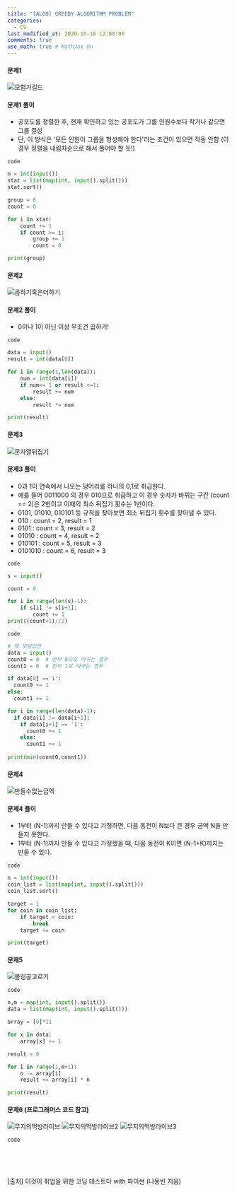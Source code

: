 ```yaml
---
title: "[ALGO] GREEDY ALGORITHM PROBLEM"
categories: 
  - CS
last_modified_at: 2020-10-16 12:00:00
comments: true
use_math: true # MathJax On
---
```


#### 문제1

![모험가길드](https://user-images.githubusercontent.com/62474292/100349922-7be17700-302c-11eb-94ff-ada05544449f.JPG)

#### 문제1 풀이
- 공포도를 정렬한 후, 현재 확인하고 있는 공포도가 그룹 인원수보다 작거나 같으면 그룹 결성
- 단, 이 방식은 '모든 인원이 그룹을 형성해야 한다'라는 조건이 있으면 작동 안함 (이 경우 정렬을 내림차순으로 해서 풀어야 할 듯!)

`code`
```py
n = int(input())
stat = list(map(int, input().split()))
stat.sort()

group = 0
count = 0

for i in stat:
	count += 1
	if count >= i:
		group += 1
		count = 0

print(group)
```
#### 문제2
![곱하기혹은더하기](https://user-images.githubusercontent.com/62474292/100349936-7f74fe00-302c-11eb-962b-ac40dbad2bf6.JPG)

#### 문제2 풀이
- 0이나 1이 아닌 이상 무조건 곱하기!

`code`
```py
data = input()
result = int(data[0])

for i in range(1,len(data)):
	num = int(data[i])
	if num<= 1 or result <=1:
		result += num
	else:
		result *= num

print(result)
```

#### 문제3
![문자열뒤집기](https://user-images.githubusercontent.com/62474292/100360584-72600b00-303c-11eb-8ad4-e73df2f4f297.JPG)

#### 문제3 풀이
- 0과 1이 연속에서 나오는 덩어리를 하나의 0,1로 취급한다.
- 예를 들어 0011000 의 경우 010으로 취급하고 이 경우 숫자가 바뀌는 구간 (count == 2)은 2번이고 이때의 최소 뒤집기 횟수는 1번이다.
- 0101, 01010, 010101 등 규칙을 찾아보면 최소 뒤집기 횟수를 찾아낼 수 있다.
- 010 : count = 2, result = 1
- 0101 : count = 3, result = 2
- 01010 : count = 4, result = 2
- 010101 : count = 5, result = 3
- 0101010 : count = 6, result = 3

`code`
```py
s = input()

count = 0

for i in range(len(s)-1):
    if s[i] != s[i+1]:
        count += 1
print((count+1)//2)
```

`code`
```py
# 책 모범답안
data = input()
count0 = 0  # 전부 0으로 바꾸는 경우
count1 = 0  # 전부 1로 바꾸는 경우

if data[0] =='1':
  count0 += 1
else:
  count1 += 1

for i in range(len(data)-1):
  if data[i] != data[i+1]:
    if data[i+1] == '1':
      count0 += 1
    else:
      count1 += 1
      
print(min(count0,count1))
````

#### 문제4
![만들수없는금액](https://user-images.githubusercontent.com/62474292/100365437-d4237380-3042-11eb-81be-9f16e7cb2155.JPG)

#### 문제4 풀이
- 1부터 (N-1)까지 만들 수 있다고 가정하면, 다음 동전이 N보다 큰 경우 금액 N을 만들지 못한다.
- 1부터 (N-1)까지 만들 수 있다고 가정했을 때, 다음 동전이 K이면 (N-1+K)까지는 만들 수 있다.

`code`
```py
n = int(input())
coin_list = list(map(int, input().split()))
coin_list.sort()

target = 1
for coin in coin_list:
	if target < coin:
		break
	target += coin

print(target)
```

#### 문제5
![볼링공고르기](https://user-images.githubusercontent.com/62474292/100397105-723b2c00-308b-11eb-8cbc-f5db7156c688.JPG)

`code`
```py
n,m = map(int, input().split())
data = list(map(int, input().split()))

array = [0]*11

for x in data:
	array[x] += 1

result = 0

for i in range(1,m+1):
	n -= array[i]
	result += array[i] * n

print(result)
```

#### 문제6 (프로그래머스 코드 참고)
![무지의먹방라이브](https://user-images.githubusercontent.com/62474292/102010627-992f7880-3d82-11eb-989d-b8e476180d40.JPG)
![무지의먹방라이브2](https://user-images.githubusercontent.com/62474292/102010624-97fe4b80-3d82-11eb-8ee2-f732501a4949.JPG)
![무지의먹방라이브3](https://user-images.githubusercontent.com/62474292/102010626-992f7880-3d82-11eb-9e23-8dea1baa02d1.JPG)

`code`
```py

```
<br><br>

[출처] 이것이 취업을 위한 코딩 테스트다 with 파이썬 (나동빈 지음)

